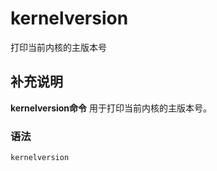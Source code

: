 kernelversion
===

打印当前内核的主版本号

## 补充说明

**kernelversion命令** 用于打印当前内核的主版本号。

###  语法

```shell
kernelversion
```


<!-- Linux命令行搜索引擎：https://jaywcjlove.github.io/linux-command/ -->